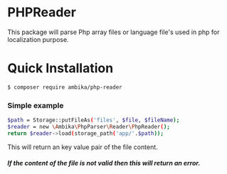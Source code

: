 # PHPReader
This package will parse Php array files or language file's used in php for localization purpose.

# Quick Installation
```sh
$ composer require ambika/php-reader
```
### Simple example
```sh
$path = Storage::putFileAs('files', $file, $fileName);
$reader = new \Ambika\PhpParser\Reader\PhpReader();
return $reader->load(storage_path('app/'.$path));
```
This will return an key value pair of the file content.
##### If the content of the file is not valid then this will return an error.



